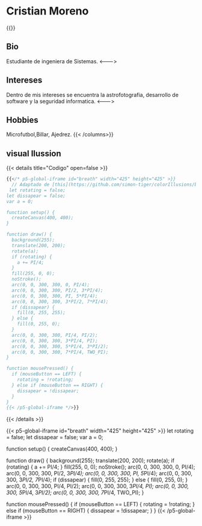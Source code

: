 # Cristian Moreno

{{<columns>}}
## Bio
Estudiante de ingeniera de Sistemas.
<--->
## Intereses
Dentro de mis intereses se encuentra la astrofotografia, desarrollo de software y la seguridad informatica.
<--->
## Hobbies
Microfutbol,Billar, Ajedrez.
{{< /columns>}}

## visual Ilussion
{{< details title="Codigo" open=false >}}
```js
{{</* p5-global-iframe id="breath" width="425" height="425" >}}
  // Adaptado de [this](https://github.com/simon-tiger/colorIllusions/blob/master/colorIllusion2/colorIllusion2.pde)
 let rotating = false;
let dissapear = false;
var a = 0;

function setup() {
  createCanvas(400, 400);
}

function draw() {
  background(255);
  translate(200, 200);
  rotate(a);
  if (rotating) {
    a += PI/4;
  }
  fill(255, 0, 0);
  noStroke();
  arc(0, 0, 300, 300, 0, PI/4);
  arc(0, 0, 300, 300, PI/2, 3*PI/4);
  arc(0, 0, 300, 300, PI, 5*PI/4);
  arc(0, 0, 300, 300, 3*PI/2, 7*PI/4);
  if (dissapear) {
    fill(0, 255, 255);
  } else {
    fill(0, 255, 0);
  }
  arc(0, 0, 300, 300, PI/4, PI/2);
  arc(0, 0, 300, 300, 3*PI/4, PI);
  arc(0, 0, 300, 300, 5*PI/4, 3*PI/2);
  arc(0, 0, 300, 300, 7*PI/4, TWO_PI);
}

function mousePressed() {
  if (mouseButton == LEFT) {
    rotating = !rotating;
  } else if (mouseButton == RIGHT) {
    dissapear = !dissapear;
  }
}
{{< /p5-global-iframe */>}}
```
{{< /details >}}

{{< p5-global-iframe id="breath" width="425" height="425" >}}
let rotating = false;
let dissapear = false;
var a = 0;

function setup() {
  createCanvas(400, 400);
}

function draw() {
  background(255);
  translate(200, 200);
  rotate(a);
  if (rotating) {
    a += PI/4;
  }
  fill(255, 0, 0);
  noStroke();
  arc(0, 0, 300, 300, 0, PI/4);
  arc(0, 0, 300, 300, PI/2, 3*PI/4);
  arc(0, 0, 300, 300, PI, 5*PI/4);
  arc(0, 0, 300, 300, 3*PI/2, 7*PI/4);
  if (dissapear) {
    fill(0, 255, 255);
  } else {
    fill(0, 255, 0);
  }
  arc(0, 0, 300, 300, PI/4, PI/2);
  arc(0, 0, 300, 300, 3*PI/4, PI);
  arc(0, 0, 300, 300, 5*PI/4, 3*PI/2);
  arc(0, 0, 300, 300, 7*PI/4, TWO_PI);
}

function mousePressed() {
  if (mouseButton == LEFT) {
    rotating = !rotating;
  } else if (mouseButton == RIGHT) {
    dissapear = !dissapear;
  }
}
{{< /p5-global-iframe >}}